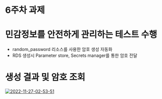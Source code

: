 # 6주차 과제

# 민감정보를 안전하게 관리하는 테스트 수행

- random_password 리소스를 사용한 암호 생성 자동화
- RDS 생성시 Parameter store, Secrets manager를 통한 암호 전달

# 생성 결과 및 암호 조회

<a href="https://ibb.co/2F19J0b"><img src="https://i.ibb.co/Cw3cLpr/2022-11-27-02-53-51.png" alt="2022-11-27-02-53-51" border="0"></a>